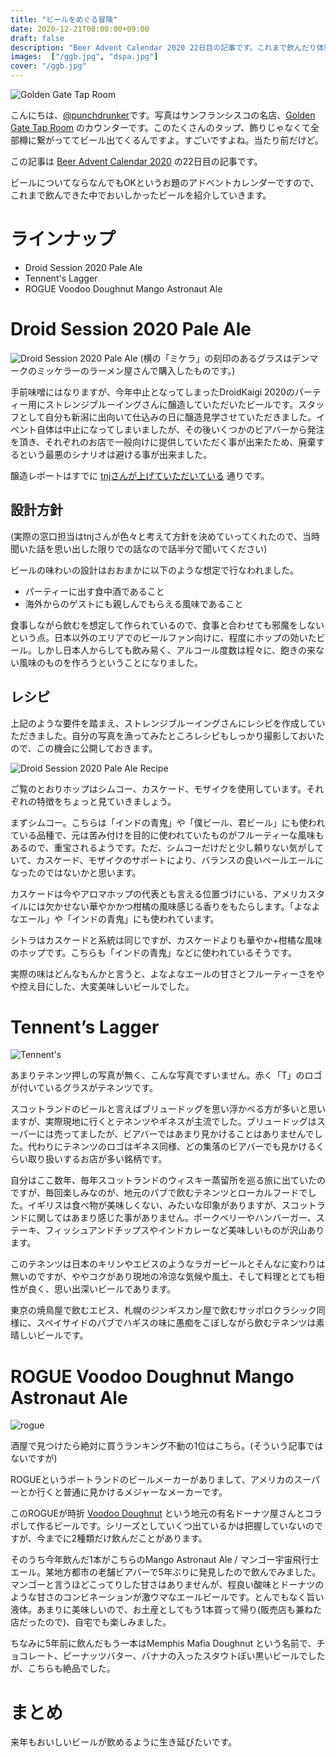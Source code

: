 ```yaml
---
title: "ビールをめぐる冒険"
date: 2020-12-21T00:00:00+09:00
draft: false
description: "Beer Advent Calendar 2020 22日目の記事です。これまで飲んだり体験醸造したりしたビールを紹介していきます。"
images:  ["/ggb.jpg", "dspa.jpg"]
cover: "/ggb.jpg"
---
```


![Golden Gate Tap Room](/ggb.jpg)

こんにちは、[@punchdrunker](https://twitter.com/punchdrunker)です。写真はサンフランシスコの名店、[Golden Gate Tap Room](https://www.ggtaproom.com/m) のカウンターです。このたくさんのタップ、飾りじゃなくて全部樽に繋がっててビール出てくるんですよ。すごいですよね。当たり前だけど。

この記事は [Beer Advent Calendar 2020](https://adventar.org/calendars/5055) の22日目の記事です。

ビールについてならなんでもOKというお題のアドベントカレンダーですので、これまで飲んできた中でおいしかったビールを紹介していきます。

# ラインナップ

- Droid Session 2020 Pale Ale 
- Tennent's Lagger
- ROGUE Voodoo Doughnut Mango Astronaut Ale

# Droid Session 2020 Pale Ale

![Droid Session 2020 Pale Ale](/dspa.jpg)
(横の「ミケラ」の刻印のあるグラスはデンマークのミッケラーのラーメン屋さんで購入したものです。)

手前味噌にはなりますが、今年中止となってしまったDroidKaigi 2020のパーティー用にストレンジブルーイングさんに醸造していただいたビールです。スタッフとして自分も新潟に出向いて仕込みの日に醸造見学させていただきました。イベント自体は中止になってしまいましたが、その後いくつかのビアバーから発注を頂き、それぞれのお店で一般向けに提供していただく事が出来たため、廃棄するという最悪のシナリオは避ける事が出来ました。

醸造レポートはすでに [tnjさんが上げていただいている](https://medium.com/droidkaigi/introducing-droid-session-2020-pale-ale-a53edf916db5) 通りです。

## 設計方針

(実際の窓口担当はtnjさんが色々と考えて方針を決めていってくれたので、当時聞いた話を思い出した限りでの話なので話半分で聞いてください)

ビールの味わいの設計はおおまかに以下のような想定で行なわれました。

- パーティーに出す食中酒であること
- 海外からのゲストにも親しんでもらえる風味であること

食事しながら飲むを想定して作られているので、食事と合わせても邪魔をしないという点。日本以外のエリアでのビールファン向けに、程度にホップの効いたビール。しかし日本人からしても飲み易く、アルコール度数は程々に、飽きの来ない風味のものを作ろうということになりました。

## レシピ

上記のような要件を踏まえ、ストレンジブルーイングさんにレシピを作成していただきました。自分の写真を漁ってみたところレシピもしっかり撮影しておいたので、この機会に公開しておきます。

![Droid Session 2020 Pale Ale Recipe](/dspa_recipe.jpg)

ご覧のとおりホップはシムコー、カスケード、モザイクを使用しています。それぞれの特徴をちょっと見ていきましょう。

まずシムコー。こちらは「インドの青鬼」や「僕ビール、君ビール」にも使われている品種で、元は苦み付けを目的に使われていたものがフルーティーな風味もあるので、重宝されるようです。ただ、シムコーだけだと少し頼りない気がしていて、カスケード、モザイクのサポートにより、バランスの良いペールエールになったのではないかと思います。

カスケードは今やアロマホップの代表とも言える位置づけにいる、アメリカスタイルには欠かせない華やかかつ柑橘の風味感じる香りをもたらします。「よなよなエール」や「インドの青鬼」にも使われています。

シトラはカスケードと系統は同じですが、カスケードよりも華やか+柑橘な風味のホップです。こちらも「インドの青鬼」などに使われているそうです。

実際の味はどんなもんかと言うと、よなよなエールの甘さとフルーティーさをやや控え目にした、大変美味しいビールでした。

# Tennent’s Lagger

![Tennent's](/tennents.jpg)

あまりテネンツ押しの写真が無く、こんな写真ですいません。赤く「T」のロゴが付いているグラスがテネンツです。

スコットランドのビールと言えばブリュードッグを思い浮かべる方が多いと思いますが、実際現地に行くとテネンツやギネスが主流でした。ブリュードッグはスーパーには売ってましたが、ビアバーではあまり見かけることはありませんでした。代わりにテネンツのロゴはギネス同様、どの集落のビアバーでも見かけるくらい取り扱いするお店が多い銘柄です。

自分はここ数年、毎年スコットランドのウィスキー蒸留所を巡る旅に出ていたのですが、毎回楽しみなのが、地元のパブで飲むテネンツとローカルフードでした。イギリスは食べ物が美味しくない、みたいな印象がありますが、スコットランドに関してはあまり感じた事がありません。ポークベリーやハンバーガー、ステーキ、フィッシュアンドチップスやインドカレーなど美味しいものが沢山あります。

このテネンツは日本のキリンやエビスのようなラガービールとそんなに変わりは無いのですが、ややコクがあり現地の冷涼な気候や風土、そして料理ととても相性が良く、思い出深いビールであります。

東京の焼鳥屋で飲むエビス、札幌のジンギスカン屋で飲むサッポロクラシック同様に、スペイサイドのパブでハギスの味に愚痴をこぼしながら飲むテネンツは素晴しいビールです。

# ROGUE Voodoo Doughnut Mango Astronaut Ale

![rogue](/rogue_voodoo.jpg)

酒屋で見つけたら絶対に買うランキング不動の1位はこちら。(そういう記事ではないですが)

ROGUEというポートランドのビールメーカーがありまして、アメリカのスーパーとか行くと普通に見かけるメジャーなメーカーです。

このROGUEが時折 [Voodoo Doughnut](https://www.voodoodoughnut.com/) という地元の有名ドーナツ屋さんとコラボして作るビールです。シリーズとしていくつ出ているかは把握していないのですが、今までに2種類だけ飲んだことがあります。

そのうち今年飲んだ1本がこちらのMango Astronaut Ale / マンゴー宇宙飛行士エール。某地方都市の老舗ビアバーで5年ぶりに発見したので飲んでみました。マンゴーと言うほどこってりした甘さはありませんが、程良い酸味とドーナツのような甘さのコンビネーションが激ウマなエールビールです。とんでもなく旨い液体。あまりに美味しいので、お土産としてもう1本買って帰り(販売店も兼ねた店だったので)、自宅でも楽しみました。

ちなみに5年前に飲んだもう一本はMemphis Mafia Doughnut という名前で、チョコレート、ピーナッツバター、バナナの入ったスタウトぽい黒いビールでしたが、こちらも絶品でした。

# まとめ

来年もおいしいビールが飲めるように生き延びたいです。

